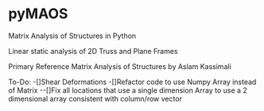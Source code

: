 # pyMAOS
Matrix Analysis of Structures in Python

Linear static analysis of 2D Truss and Plane Frames

Primary Reference Matrix Analysis of Structures by Aslam Kassimali

To-Do:
-[]Shear Deformations
-[]Refactor code to use Numpy Array instead of Matrix 
--[]Fix all locations that use a single dimension Array to use a 2 dimensional array consistent with column/row vector
